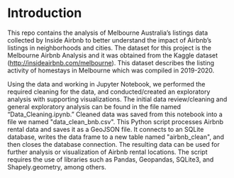 # **Introduction**

This repo contains the analysis of Melbourne Australia’s listings data collected by Inside Airbnb to better understand the impact of Airbnb’s listings in neighborhoods and cities. The dataset for this project is the Melbourne Airbnb Analysis and it was obtained from the Kaggle dataset (http://insideairbnb.com/melbourne). This dataset describes the listing activity of homestays in Melbourne which was compiled in 2019-2020. 

Using the data and working in Jupyter Notebook, we performed the required cleaning for the data, and conducted/created an exploratory analysis with supporting visualizations. The initial data review/cleaning and general exploratory analysis can be found in the file named “Data_Cleaning.ipynb.” Cleaned data was saved from this notebook into a file we named "data_clean_bnb.csv". This Python script processes Airbnb rental data and saves it as a GeoJSON file. It connects to an SQLite database, writes the data frame to a new table named "airbnb_clean", and then closes the database connection. The resulting data can be used for further analysis or visualization of Airbnb rental locations. The script requires the use of libraries such as Pandas, Geopandas, SQLite3, and Shapely.geometry, among others.


